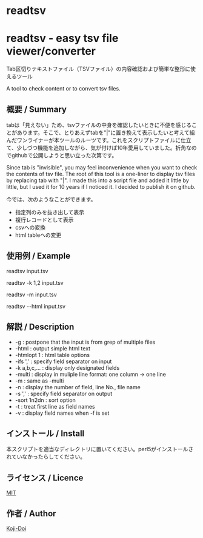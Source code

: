 # readtsv
readtsv - easy tsv file viewer/converter
====

Tab区切りテキストファイル（TSVファイル）の内容確認および簡単な整形に使えるツール

A tool to check content or to convert tsv files.

## 概要 / Summary
tabは「見えない」ため、tsvファイルの中身を確認したいときに不便を感じることがあります。そこで、とりあえずtabを"|"に置き換えて表示したいと考えて組んだワンライナーが本ツールのルーツです。これをスクリプトファイルに仕立て、少しづつ機能を追加しながら、気が付けば10年愛用していました。折角なのでgithubで公開しようと思い立った次第です。

Since tab is "invisible", you may feel inconvenience when you want to check the contents of tsv file. The root of this tool is a one-liner to display tsv files by replacing tab with "|". I made this into a script file and added it little by little, but I used it for 10 years if I noticed it. I decided to publish it on github.

今では、次のようなことができます。
* 指定列のみを抜き出して表示
* 複行レコードとして表示
* csvへの変換
* html tableへの変更

## 使用例 / Example
readtsv input.tsv

readtsv -k 1,2 input.tsv

readtsv -m input.tsv

readtsv --html input.tsv

## 解説 / Description
 * -g           : postpone that the input is from grep of multiple files
 * -html        : output simple html text
 * -htmlopt 1   : html table options
 * -ifs ','     : specify field separator on input
 * -k a,b,c,... : display only designated fields
 * -multi       : display in muliple line format: one column -> one line
 * -m           : same as -multi
 * -n           : display the number of field, line No., file name
 * -s ','       : specify field separator on output
 * -sort 1n2dn  : sort option
 * -t           : treat first line as field names
 * -v           : display field names when -f is set

## インストール / Install
本スクリプトを適当なディレクトリに置いてください。perl5がインストールされていなかったらしてください。

## ライセンス / Licence

[MIT](https://github.com/tcnksm/tool/blob/master/LICENCE)

## 作者 / Author

[Koji-Doi](https://github.com/Koji-Doi)
